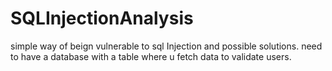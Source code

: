 # SQLInjectionAnalysis
simple way of beign vulnerable to sql Injection and possible solutions.
need to have a database with a table where u fetch data to validate users.

